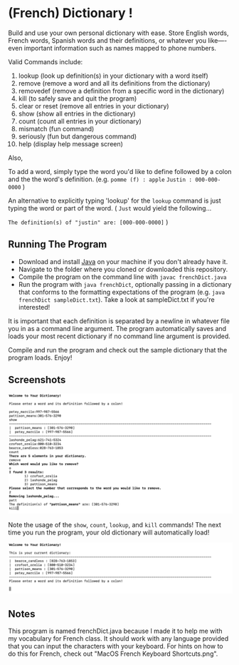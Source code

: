 # (French) Dictionary !

Build and use your own personal dictionary with ease.
Store English words, French words, Spanish words and their definitions, or whatever you like—-even important information such as names mapped to phone numbers.

Valid Commands include:

1. lookup (look up definition(s) in your dictionary with a word itself)
2. remove (remove a word and all its definitions from the dictionary)
3. removedef (remove a definition from a specific word in the dictionary)
4. kill (to safely save and quit the program)
5. clear or reset (remove all entries in your dictionary)
6. show (show all entries in the dictionary)
7. count (count all entries in your dictionary)
8. mismatch (fun command)
9. seriously (fun but dangerous command)
10. help (display help message screen)

Also,

To add a word, simply type the word you'd like to define followed by a colon and the the word's definition. 
(e.g. 
`pomme (f) : apple`
`Justin : 000-000-0000`
)

An alternative to explicitly typing 'lookup' for the `lookup` command is just typing the word or part of the word.
 (
`Just` would yield the following...

`The definition(s) of "justin" are: [000-000-0000]`
)

## Running The Program
* Download and install [Java](https://www.java.com/en/) on your machine if you don't already have it.
* Navigate to the folder where you cloned or downloaded this repository.
* Compile the program on the command line with `javac frenchDict.java`
* Run the program with `java frenchDict`, optionally passing in a dictionary that conforms to the formatting expectations of the program (e.g. `java frenchDict sampleDict.txt`). Take a look at sampleDict.txt if you're interested!

It is important that each definition is separated by a newline in whatever file you in as a command line argument. The program automatically saves and loads your most recent dictionary if no command line argument is provided.

Compile and run the program and check out the sample dictionary that the program loads.
Enjoy!

## Screenshots
![Screenshot1](https://github.com/nthimothe/FrDictionary/blob/master/Screenshots/exampleUsage1.png)

Note the usage of the `show`, `count`, `lookup`, and `kill` commands!
The next time you run the program, your old dictionary will automatically load!

![Screenshot2](https://github.com/nthimothe/FrDictionary/blob/master/Screenshots/automaticLoad.png)


## Notes

This program is named frenchDict.java because I made it to help me with my vocabulary for French class. It should work with any language provided that you can input the characters with your keyboard.  For hints on how to do this for French, check out "MacOS French Keyboard Shortcuts.png".
